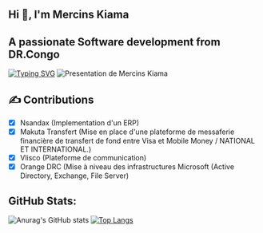 ## Hi 👋, I'm Mercins Kiama

## A passionate Software development from DR.Congo

[![Typing SVG](https://readme-typing-svg.demolab.com?font=Fira+Code&weight=800&size=23&pause=1000&width=435&lines=SOFTWARE+ENGINEER;FINTECH+ARCHITECT;INTEGRATEUR+DES+ERP;DATA+ANALYST)](https://git.io/typing-svg)
![Presentation de Mercins Kiama](https://mcusercontent.com/3b1a48411bf8cddb9d543fc90/images/3c0bcf1b-06bd-9b16-7745-3d9d68bc3f7f.png)
## ✍️ Contributions
- [x] Nsandax (Implementation d'un ERP)
- [x] Makuta Transfert (Mise en place d'une plateforme de messaferie financière de transfert de fond entre Visa et Mobile Money / NATIONAL ET INTERNATIONAL.)
- [x] Vlisco (Plateforme de communication)
- [x] Orange DRC (Mise à niveau des infrastructures Microsoft (Active Directory, Exchange, File Server)

## GitHub Stats:
![Anurag's GitHub stats](https://github-readme-stats.vercel.app/api?username=mk19old&hide=contribs,prs)   [![Top Langs](https://github-readme-stats.vercel.app/api/top-langs/?username=pylapp&layout=compact)](https://github.com/mercinskiama/github-readme-stats)


<!--
**Mk19OLD/Mk19OLD** is a ✨ _special_ ✨ repository because its `README.md` (this file) appears on your GitHub profile.

Here are some ideas to get you started:

- 🔭 I’m currently working on ...
- 🌱 I’m currently learning ...
- 👯 I’m looking to collaborate on ...
- 🤔 I’m looking for help with ...
- 💬 Ask me about ...
- 📫 How to reach me: ...
- 😄 Pronouns: ...
- ⚡ Fun fact: ...
-->
